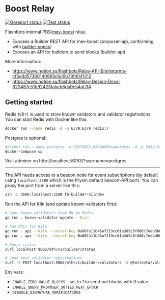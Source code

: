 # Boost Relay

[![Goreport status](https://goreportcard.com/badge/github.com/flashbots/boost-relay)](https://goreportcard.com/report/github.com/flashbots/boost-relay)
[![Test status](https://github.com/flashbots/boost-relay/workflows/Checks/badge.svg)](https://github.com/flashbots/boost-relay/actions?query=workflow%3A%22Checks%22)

Flashbots internal PBS/[mev-boost](https://github.com/flashbots/mev-boost/) relay.

* Exposes a Builder REST API for mev-boost (proposer-api, conforming with [builder-specs](https://ethereum.github.io/builder-specs/#/Builder))
* Exposes an API for builders to send blocks (builder-api)

More information:

* https://www.notion.so/flashbots/Relay-API-Brainstorms-cf5edd57360140668c6d6b78fd04f312
* https://www.notion.so/flashbots/Relay-Design-Docs-623487c51b92423fabeb8da9c54af7f4

## Getting started

Redis (v6+) is used to store known validators and validator registrations. You can start Redis with Docker like this:

```bash
docker run --name redis -d -p 6379:6379 redis:7
```

Postgres is optional:

```bash
#docker run --name postgres -e POSTGRES_PASSWORD=postgres -d -p 5432:5432 postgres
docker-compose up
```

Visit adminer on http://localhost:8093/?username=postgres

---

The API needs access to a beacon node for event subscriptions (by default using `localhost:3500` which is the Prysm default beacon-API port). You can proxy the port from a server like this:

```bash
ssh -L 3500:localhost:3500 fb-builder-kilndev
```

Run the API for Kiln (and update known validators first):

```bash
# Sync known validators from BN to Redis
go run . known-validator-update --kiln

# Run APIs for Kiln
go run . api --kiln --secret-key 0x607a11b45a7219cc61a3d9c5fd08c7eebd602a6a19a977f8d3771d5711a550f2
go run . api --kiln --secret-key 0x607a11b45a7219cc61a3d9c5fd08c7eebd602a6a19a977f8d3771d5711a550f2 --db postgres://postgres:postgres@localhost:5432/postgres?sslmode=disable

# Query status
curl localhost:9062/eth/v1/builder/status

# Send test validator registrations
curl -X POST localhost:9062/eth/v1/builder/validators -d @testdata/valreg2.json
```

Env vars:

* `ENABLE_ZERO_VALUE_BLOCKS` - set to 1 to send out blocks with 0 value
* `ENABLE_QUERY_PROPOSER_DUTIES_NEXT_EPOCH`
* `DISABLE_SIGNATURE_VERIFICATIONS`